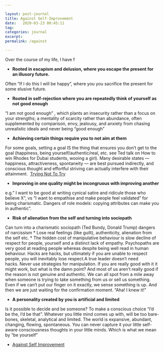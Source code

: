 ```yaml
---

layout: post-journal
title: Against Self-Improvement
date:   2020-03-23 00:45:11
tag: 
categories: journal
excerpt: 
permalink: /against

---
```


Over the course of my life, I have f

- **Rooted in escapism and delusion, where you escape the present for an illusory future.**

Often “If I do this I will be happy”, where you you sacrifice the present for some elusive future. 

- **Rooted in self-rejection where you are repeatedly think of yourself as not good enough**

“I am not good enough” , which plants an insecurity rather than a focus on your strengths; a mentality of scarcity rather than abundance, often supplemented by comparison, envy, jealousy, and anxiety from chasing unrealistic ideals and never being “good enough”

- **Achieving certain things require you to not aim at them** 

For some goals, setting a goal IS the thing that ensures you don’t get to the goal (happiness, being yourself/authentic/real, etc. see Ted talk on How to win Rhodes for Dubai students, wooing a girl). Many desirable states — happiness, attractiveness, spontaneity — are best pursued indirectly, and conscious thought and effortful striving can actually interfere with their attainment.  
[Trying Not To Try](Thttps://www.brainpickings.org/2014/04/21/trying-not-to-try-slingerland/)

- **Improving in one quality might be incongruous with improving another**

 e.g.” I want to be good at writing cynical satire and ridicule those who believe X”, vs “I want to empathise and make people feel validated” for being charismatic. Dangers of role models: copying attributes can make you in authentic”. 

- **Risk of alienation from the self and turning into sociopath**

Can turn into a charismatic sociopath (Ted Bundy, Donald Trump) dangers of narcissism
    * Lose real feelings (like guilt), authenticity, alienation from the self etc.
    * The hidden cost of manipulative behaviour is slow decline of respect for people, yourself and a distinct lack of empathy. Psychopaths are very good at reading people whereas despite being well read in human behaviour. Hacks are hacks, but ultimately if you are unable to respect people, you will inevitably lose respect.A true leader doesn’t need hacks. Never use strategies for manipulation. If you are really good with it it might work, but what is the damn point? And most of us aren’t really good if the reason is not genuine and authentic. We can all spot from a mile away when someone is trying to take something from us or sell us something. Even if we can’t put our finger on it exactly, we sense something is up. And then we are just waiting for the confirmation moment. “Aha! I knew it!”

- **A personality created by you is artificial and limited**

Is it possible to decide and be someone? To make a conscious choice “I’d be the, I’d be that”.  Whatever you little mind comes up with, will be too bare-bones, skeletal, analytical and limited. The world is expansive, abundant, changing, flowing, spontaneous. You can never capture it your little self-aware consciousness thoughts in your little minds. Which is what we mean by “be yourself”


- [Against Self Improvement](https://news.ycombinator.com/item?id=3605242)